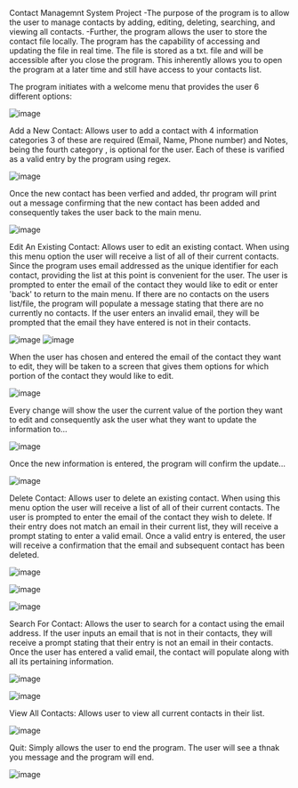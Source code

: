 Contact Managemnt System Project
  -The purpose of the program is to allow the user to manage contacts by adding, editing, deleting, searching, and viewing all contacts.
  -Further, the program allows the user to store the contact file locally. The program has the capability of accessing and updating the 
  file in real time. The file is stored as a txt. file and will be accessible after you close the program. This inherently allows you to open the     program at a later time and still have access to your contacts list.

The program initiates with a welcome menu that provides the user 6 different options:

![image](https://github.com/palmaisaias/module_3_mini_proj/assets/158205305/00ec8c04-58bc-4b05-af7d-e43a6ae3c824)

Add a New Contact:
Allows user to add a contact with 4 information categories 3 of these are required (Email, Name, Phone number) and Notes, being the fourth category , is optional for the user. Each of these is varified as a valid entry by the program using regex.

![image](https://github.com/palmaisaias/module_3_mini_proj/assets/158205305/c7be2cbe-a765-4473-8eb8-9b9bfaf5f6a8)

Once the new contact has been verfied and added, thr program will print out a message confirming that the new contact has been added and consequently 
takes the user back to the main menu.

![image](https://github.com/palmaisaias/module_3_mini_proj/assets/158205305/5e8cdcca-1dd2-4edb-b74f-375f8601a76a)

Edit An Existing Contact:
Allows user to edit an existing contact. When using this menu option the user will receive a list of all of their current contacts. Since the program uses email addressed as the unique identifier for each contact, providing the list at this point is convenient for the user. The user is prompted to enter the email of the contact they would like to edit or enter 'back' to return to the main menu. If there are no contacts on the users list/file, the program will populate a message stating that there are no currently no contacts. If the user enters an invalid email, they will be prompted that the email they have entered is not in their contacts.

![image](https://github.com/palmaisaias/module_3_mini_proj/assets/158205305/d588e811-b2f6-4ccd-b6ba-6dbb4ab65e8f)
![image](https://github.com/palmaisaias/module_3_mini_proj/assets/158205305/5892d4af-87f7-4e48-b6d6-cd74d6bd5f4a)

When the user has chosen and entered the email of the contact they want to edit, they will be taken to a screen that gives them options for which portion of the contact they would like to edit.

![image](https://github.com/palmaisaias/module_3_mini_proj/assets/158205305/24855ba6-ae90-4fa2-969b-f24e34138d45)

Every change will show the user the current value of the portion they want to edit and consequently ask the user what they want to update the information to...

![image](https://github.com/palmaisaias/module_3_mini_proj/assets/158205305/3b7a2e92-4d1d-4a53-b0ff-c41522f24567)

Once the new information is entered, the program will confirm the update...

![image](https://github.com/palmaisaias/module_3_mini_proj/assets/158205305/36233520-79c5-401f-b694-984c3b7b0588)

Delete Contact:
Allows user to delete an existing contact. When using this menu option the user will receive a list of all of their current contacts. The user is prompted to enter the email of the contact they wish to delete. If their entry does not match an email in their current list, they will receive a prompt stating to enter a valid email. Once a valid entry is entered, the user will receive a confirmation that the email and subsequent contact has been deleted.

![image](https://github.com/palmaisaias/module_3_mini_proj/assets/158205305/e9358071-c716-412d-99c3-f22bcf02ad8b)

![image](https://github.com/palmaisaias/module_3_mini_proj/assets/158205305/225ccbbf-327d-4b92-8eff-741e299defa0)

![image](https://github.com/palmaisaias/module_3_mini_proj/assets/158205305/d6589d1c-25f2-40cd-bd73-852cd9460f60)

Search For Contact:
Allows the user to search for a contact using the email address. If the user inputs an email that is not in their contacts, they will receive a prompt stating that their entry is not an email in their contacts. Once the user has entered a valid email, the contact will populate along with all its pertaining information.

![image](https://github.com/palmaisaias/module_3_mini_proj/assets/158205305/1e4d559f-d2e1-4974-ba64-1a4a441ab24b)

![image](https://github.com/palmaisaias/module_3_mini_proj/assets/158205305/68dbc625-1803-4593-887c-61cbf6bcbaf8)

View All Contacts:
Allows user to view all current contacts in their list.

![image](https://github.com/palmaisaias/module_3_mini_proj/assets/158205305/cbfd52ce-5d95-436d-8b62-148566f6ba73)

Quit:
Simply allows the user to end the program. The user will see a thnak you message and the program will end.

![image](https://github.com/palmaisaias/module_3_mini_proj/assets/158205305/f4ae82c2-cd6a-400f-8400-134bb5a8575d)



